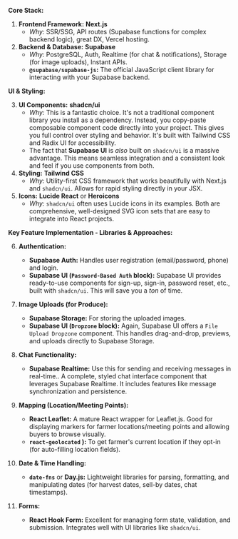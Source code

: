 

**Core Stack:**

1.  **Frontend Framework:** **Next.js**
    *   *Why:* SSR/SSG, API routes (Supabase functions for complex backend logic), great DX, Vercel hosting.
2.  **Backend & Database:** **Supabase**
    *   *Why:* PostgreSQL, Auth, Realtime (for chat & notifications), Storage (for image uploads), Instant APIs. 
    *   **`@supabase/supabase-js`:** The official JavaScript client library for interacting with your Supabase backend.

**UI & Styling:**

3.  **UI Components:** **shadcn/ui**
    *   *Why:* This is a fantastic choice. It's not a traditional component library you install as a dependency. Instead, you copy-paste composable component code directly into your project. This gives you full control over styling and behavior. It's built with Tailwind CSS and Radix UI for accessibility.
    *   The fact that **Supabase UI** is *also* built on `shadcn/ui` is a massive advantage. This means seamless integration and a consistent look and feel if you use components from both.
4.  **Styling:** **Tailwind CSS**
    *   *Why:* Utility-first CSS framework that works beautifully with Next.js and `shadcn/ui`. Allows for rapid styling directly in your JSX.
5.  **Icons:** **Lucide React** or **Heroicons**
    *   *Why:* `shadcn/ui` often uses Lucide icons in its examples. Both are comprehensive, well-designed SVG icon sets that are easy to integrate into React projects.

**Key Feature Implementation - Libraries & Approaches:**

6.  **Authentication:**
    *   **Supabase Auth:** Handles user registration (email/password, phone) and login.
    *   **Supabase UI (`Password-Based Auth` block):**  Supabase UI provides ready-to-use components for sign-up, sign-in, password reset, etc., built with `shadcn/ui`. This will save you a *ton* of time.
7.  **Image Uploads (for Produce):**
    *   **Supabase Storage:** For storing the uploaded images.
    *   **Supabase UI (`Dropzone` block):** Again, Supabase UI offers a `File Upload Dropzone` component. This handles drag-and-drop, previews, and uploads directly to Supabase Storage. 
8.  **Chat Functionality:**
    *   **Supabase Realtime:** Use this for sending and receiving messages in real-time.. A complete, styled chat interface component that leverages Supabase Realtime. It includes features like message synchronization and persistence.

9.  **Mapping (Location/Meeting Points):**
    *   **React Leaflet:** A mature React wrapper for Leaflet.js. Good for displaying markers for farmer locations/meeting points and allowing buyers to browse visually. 
    *   **`react-geolocated` ):** To get farmer's current location if they opt-in (for auto-filling location fields).
 
10. **Date & Time Handling:**
    *   **`date-fns`** or **Day.js:** Lightweight libraries for parsing, formatting, and manipulating dates (for harvest dates, sell-by dates, chat timestamps). 
11. **Forms:**
    *   **React Hook Form:** Excellent for managing form state, validation, and submission. Integrates well with UI libraries like `shadcn/ui`.
